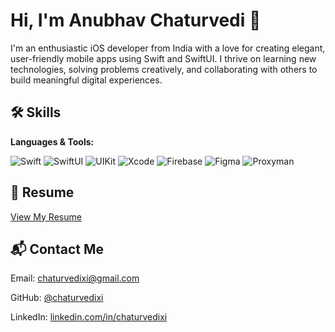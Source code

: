</head>
<body>
  <h1>Hi, I'm Anubhav Chaturvedi 👋</h1>
  <p>I'm an enthusiastic iOS developer from India with a love for creating elegant, user-friendly mobile apps using Swift and SwiftUI. I thrive on learning new technologies, solving problems creatively, and collaborating with others to build meaningful digital experiences.</p>

  <div class="section">
    <h2>🛠️ Skills</h2>
    <div class="skills">
      <p><strong>Languages & Tools:</strong></p>
      <img src="https://img.shields.io/badge/Swift-F05138?style=for-the-badge&logo=swift&logoColor=white" alt="Swift">
      <img src="https://img.shields.io/badge/SwiftUI-5E5E5E?style=for-the-badge&logo=apple&logoColor=white" alt="SwiftUI">
      <img src="https://img.shields.io/badge/UIKit-000000?style=for-the-badge&logo=apple&logoColor=white" alt="UIKit">
      <img src="https://img.shields.io/badge/Xcode-147EFB?style=for-the-badge&logo=xcode&logoColor=white" alt="Xcode">
      <img src="https://img.shields.io/badge/Firebase-FFCA28?style=for-the-badge&logo=firebase&logoColor=black" alt="Firebase">
      <img src="https://img.shields.io/badge/Figma-F24E1E?style=for-the-badge&logo=figma&logoColor=white" alt="Figma">
      <img src="https://img.shields.io/badge/Proxyman-8C52FF?style=for-the-badge&logoColor=white" alt="Proxyman">
    </div>
  </div>

  <div class="section">
    <h2>📄 Resume</h2>
    <p><a href="https://docs.google.com/document/d/1Ctldz9QYbRWy7Rd_xJkZD2OZGhwm2nS-tvHGbrLn5I0/edit?usp=sharing" target="_blank">View My Resume</a></p>
  </div>

  <div class="section">
    <h2>📬 Contact Me</h2>
    <p>Email: <a href="mailto:chaturvedixi@gmail.com">chaturvedixi@gmail.com</a></p>
    <p>GitHub: <a href="https://github.com/chaturvedixi" target="_blank">@chaturvedixi</a></p>
    <p>LinkedIn: <a href="https://www.linkedin.com/in/chaturvedixi" target="_blank">linkedin.com/in/chaturvedixi</a></p>
  </div>
</body>
</html>
